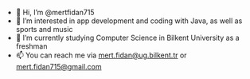 - 👋 Hi, I’m @mertfidan715
- 👀 I’m interested in app development and coding with Java,  as well as sports and music
- 🌱 I’m currently studying Computer Science in Bilkent University as a freshman
- 📫 You can reach me via mert.fidan@ug.bilkent.tr or mert.fidan715@gmail.com

<!---
mertfidan715/mertfidan715 is a ✨ special ✨ repository because its `README.md` (this file) appears on your GitHub profile.
You can click the Preview link to take a look at your changes.
--->
